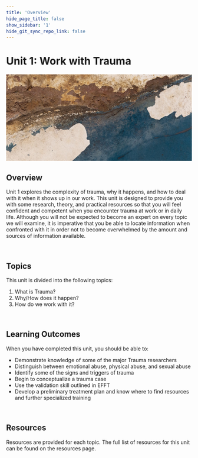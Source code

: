 ```yaml
---
title: 'Overview'
hide_page_title: false
show_sidebar: '1'
hide_git_sync_repo_link: false
---
```

# Unit 1: Work with Trauma

![alttext](u1overview.jpg "Rusty paint")

## Overview
Unit 1 explores the complexity of trauma, why it happens, and how to deal with it when it shows up in our work. This unit is designed to provide you with some research, theory, and practical resources so that you will feel confident and competent when you encounter trauma at work or in daily life. Although you will not be expected to become an expert on every topic we will examine, it is imperative that you be able to locate information when confronted with it in order not to become overwhelmed by the amount and sources of information available.

&nbsp;

## Topics
This unit is divided into the following topics:

1. What is Trauma?
2. Why/How does it happen?
3. How do we work with it?

&nbsp;

## Learning Outcomes
When you have completed this unit, you should be able to:

- Demonstrate knowledge of some of the major Trauma researchers
- Distinguish between emotional abuse, physical abuse, and sexual abuse
- Identify some of the signs and triggers of trauma
- Begin to conceptualize a trauma case
- Use the validation skill outlined in EFFT
- Develop a preliminary treatment plan and know where to find resources and further specialized training

&nbsp;

## Resources
Resources are provided for each topic. The full list of resources for this unit can be found on the resources page.